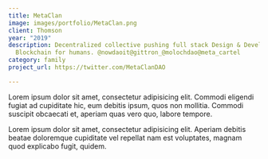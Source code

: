 ```yaml
---
title: MetaClan
image: images/portfolio/MetaClan.png
client: Thomson
year: "2019"
description: Decentralized collective pushing full stack Design & Development to the
  Blockchain for humans. @nowdaoit@gittron_@molochdao@meta_cartel
category: family
project_url: https://twitter.com/MetaClanDAO

---
```

Lorem ipsum dolor sit amet, consectetur adipisicing elit. Commodi eligendi fugiat ad cupiditate hic, eum debitis ipsum, quos non mollitia. Commodi suscipit obcaecati et, aperiam quas vero quo, labore tempore.

Lorem ipsum dolor sit amet, consectetur adipisicing elit. Aperiam debitis beatae doloremque cupiditate vel repellat nam est voluptates, magnam quod explicabo fugit, quidem.